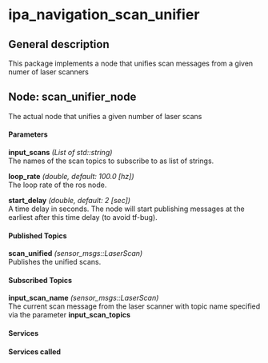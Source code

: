 ipa\_navigation\_scan\_unifier
====================

General description
---------------------
This package implements a node that unifies scan messages from a given numer of laser scanners

Node: scan\_unifier\_node
---------------------

The actual node that unifies a given number of laser scans
#### Parameters
**input\_scans** *(List of std::string)*   
 The names of the scan topics to subscribe to as list of strings.
 
**loop\_rate** *(double, default: 100.0 [hz])*   
 The loop rate of the ros node.

**start\_delay** *(double, default: 2 [sec])*   
 A time delay in seconds. The node will start publishing messages at the earliest after this time delay (to avoid tf-bug).

#### Published Topics
**scan\_unified** *(sensor_msgs::LaserScan)*   
 Publishes the unified scans.

#### Subscribed Topics
**input\_scan\_name** *(sensor_msgs::LaserScan)*   
 The current scan message from the laser scanner with topic name specified via the parameter **input\_scan\_topics**


#### Services


#### Services called
